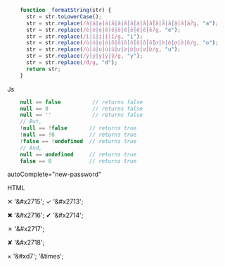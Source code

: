 ```javascript
    function _formatString(str) {
      str = str.toLowerCase();
      str = str.replace(/à|á|ạ|ả|ã|â|ầ|ấ|ậ|ẩ|ẫ|ă|ằ|ắ|ặ|ẳ|ẵ/g, "a");
      str = str.replace(/è|é|ẹ|ẻ|ẽ|ê|ề|ế|ệ|ể|ễ/g, "e");
      str = str.replace(/ì|í|ị|ỉ|ĩ/g, "i");
      str = str.replace(/ò|ó|ọ|ỏ|õ|ô|ồ|ố|ộ|ổ|ỗ|ơ|ờ|ớ|ợ|ở|ỡ/g, "o");
      str = str.replace(/ù|ú|ụ|ủ|ũ|ư|ừ|ứ|ự|ử|ữ/g, "u");
      str = str.replace(/ỳ|ý|ỵ|ỷ|ỹ/g, "y");
      str = str.replace(/đ/g, "d");
      return str;
    }
```
   
   Js
``` javascript
    null == false          // returns false
    null == 0              // returns false
    null == ''             // returns false
    // But,
    !null == !false       // returns true
    !null == !0           // returns true
    !false == !undefined  // returns true
    // And,
    null == undefined     // returns true
    false == 0            // returns true
```

autoComplete="new-password"

HTML

✕  '&#x2715'; ✓  '&#x2713';

✖  '&#x2716'; ✔  '&#x2714';

✗  '&#x2717';

✘  '&#x2718';

×  '&#xd7';  '&times';
